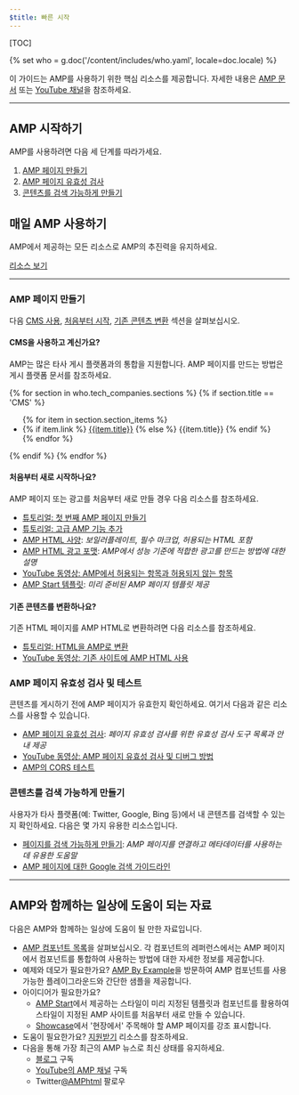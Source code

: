 ```yaml
---
$title: 빠른 시작
---
```


[TOC]

{% set who = g.doc('/content/includes/who.yaml', locale=doc.locale) %}

이 가이드는 AMP를 사용하기 위한 핵심 리소스를 제공합니다. 자세한 내용은 [AMP 문서](/ko/docs/) 또는 [YouTube 채널](https://www.youtube.com/channel/UCXPBsjgKKG2HqsKBhWA4uQw)을 참조하세요. 

<hr>

## AMP 시작하기

AMP를 사용하려면 다음 세 단계를 따라가세요.

1.  [AMP 페이지 만들기](#create-your-amp-pages)
2.  [AMP 페이지 유효성 검사](#validate-and-test-amp-pages)
3.  [콘텐츠를 검색 가능하게 만들기](#make-your-content-discoverable)

## 매일 AMP 사용하기

AMP에서 제공하는 모든 리소스로 AMP의 추진력을 유지하세요.

<a class="button" href="#amp-day-to-day-resources">리소스 보기</a>

<hr>

### AMP 페이지 만들기

다음 [CMS 사용](#using-a-cms?), [처음부터 시작](#starting-from-scratch?), [기존 콘텐츠 변환](#converting-existing-content?) 섹션을 살펴보십시오.

#### CMS을 사용하고 계신가요?

AMP는 많은 타사 게시 플랫폼과의 통합을 지원합니다. AMP 페이지를 만드는 방법은 게시 플랫폼 문서를 참조하세요.

<div>
  {% for section in who.tech_companies.sections %}
    {% if section.title == 'CMS' %}
      <ul>
        {% for item in section.section_items %}
          <li class="item">
            {% if item.link %}
              <a href="{{item.link}}">{{item.title}}</a>
            {% else %}
              {{item.title}}
            {% endif %}
          </li>
        {% endfor %}
        </ul>
    {% endif %}
  {% endfor %}
</div>

#### 처음부터 새로 시작하나요?

AMP 페이지 또는 광고를 처음부터 새로 만들 경우 다음 리소스를 참조하세요.

*   [튜토리얼: 첫 번째 AMP 페이지 만들기](/ko/docs/tutorials/create.html)
*   [튜토리얼: 고급 AMP 기능 추가](/ko/docs/tutorials/add_advanced.html)
*   [AMP HTML 사양](/ko/docs/reference/spec.html#the-amp-html-format): *보일러플레이트, 필수 마크업, 허용되는 HTML 포함*
*   [AMP HTML 광고 포맷](https://github.com/ampproject/amphtml/blob/master/extensions/amp-a4a/amp-a4a-format.md): *AMP에서 성능 기준에 적합한 광고를 만드는 방법에 대한 설명*
*   [YouTube 동영상: AMP에서 허용되는 항목과 허용되지 않는 항목](https://youtu.be/Gv8A4CktajQ)
*   [AMP Start 템플릿](https://www.ampstart.com/): *미리 준비된 AMP 페이지 템플릿 제공*

#### 기존 콘텐츠를 변환하나요?

기존 HTML 페이지를 AMP HTML로 변환하려면 다음 리소스를 참조하세요.

*   [튜토리얼: HTML을 AMP로 변환](/ko/docs/tutorials/converting.html)
*   [YouTube 동영상: 기존 사이트에 AMP HTML 사용](https://youtu.be/OO9oKhs80aI)

### AMP 페이지 유효성 검사 및 테스트

콘텐츠를 게시하기 전에 AMP 페이지가 유효한지 확인하세요.  여기서 다음과 같은 리소스를 사용할 수 있습니다.

*   [AMP 페이지 유효성 검사](/ko/docs/guides/validate.html): *페이지 유효성 검사를 위한 유효성 검사 도구 목록과 안내 제공*
*   [YouTube 동영상: AMP 페이지 유효성 검사 및 디버그 방법](https://www.youtube.com/watch?v=npum8JsITQE&t=13s)
*   [AMP의 CORS 테스트](/ko/docs/guides/amp-cors-requests.html#testing-cors-in-amp)

### 콘텐츠를 검색 가능하게 만들기

사용자가 타사 플랫폼(예: Twitter, Google, Bing 등)에서 내 콘텐츠를 검색할 수 있는지 확인하세요. 다음은 몇 가지 유용한 리소스입니다.

*   [페이지를 검색 가능하게 만들기](/ko/docs/guides/discovery.html): *AMP 페이지를 연결하고 메타데이터를 사용하는 데 유용한 도움말*
*   [AMP 페이지에 대한 Google 검색 가이드라인](https://support.google.com/webmasters/answer/6340290)

<hr>

## AMP와 함께하는 일상에 도움이 되는 자료

다음은 AMP와 함께하는 일상에 도움이 될 만한 자료입니다.

*   [AMP 컴포넌트 목록](/ko/docs/reference/components.html)을 살펴보십시오. 각 컴포넌트의 레퍼런스에서는 AMP 페이지에서 컴포넌트를 통합하여 사용하는 방법에 대한 자세한 정보를 제공합니다.
*   예제와 데모가 필요한가요? [AMP By Example](https://ampbyexample.com/)을 방문하여 AMP 컴포넌트를 사용 가능한 플레이그라운드와 간단한 샘플을 제공합니다.
*   아이디어가 필요한가요?
    *   [AMP Start](https://www.ampstart.com/)에서 제공하는 스타일이 미리 지정된 템플릿과 컴포넌트를 활용하여 스타일이 지정된 AMP 사이트를 처음부터 새로 만들 수 있습니다.
    *   [Showcase](/learn/showcases/)에서 '현장에서' 주목해야 할 AMP 페이지를 강조 표시합니다.
*   도움이 필요한가요? [지원받기](/ko/support/developer/get_support.html) 리소스를 참조하세요.
*   다음을 통해 가장 최근의 AMP 뉴스로 최신 상태를 유지하세요.
    *   [블로그](https://amphtml.wordpress.com/) 구독
    *   [YouTube의 AMP 채널](https://www.youtube.com/channel/UCXPBsjgKKG2HqsKBhWA4uQw) 구독
    *   Twitter[@AMPhtml](https://twitter.com/amphtml) 팔로우
 

